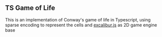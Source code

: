 ## TS Game of Life

This is an implementation of Conway's game of life in Typescript, using sparse encoding to represent the cells and [excalibur.js](http://www.excaliburjs.com/) as 2D game engine base


